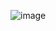![image](https://github.com/Cde571/open-cv-restador-elementos/assets/127961203/5eaa020b-977a-4ba8-a8b9-d0ebcd38ebde)
